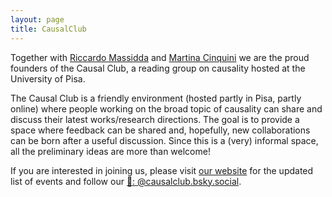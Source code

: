 ```yaml
---
layout: page
title: CausalClub
---
```


Together with [Riccardo Massidda](https://pages.di.unipi.it/massidda/) and [Martina Cinquini](https://marti5ini.github.io/) we are the proud founders of the Causal Club, a reading group on causality hosted at the University of Pisa.

The Causal Club is a friendly environment (hosted partly in Pisa, partly online) where people working on the broad topic of causality can share and discuss their latest works/research directions.
The goal is to provide a space where feedback can be shared and, hopefully, new collaborations can be born after a useful discussion.
Since this is a (very) informal space, all the preliminary ideas are more than welcome!

If you are interested in joining us, please visit [our website](https://causalclub.github.io/) for the updated list of events and follow our [🦋: @causalclub.bsky.social](https://bsky.app/profile/andrepugni.bsky.social).